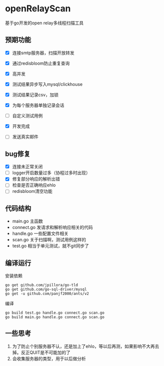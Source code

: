 # openRelayScan

基于go开发的open relay多线程扫描工具


## 预期功能

- [x]  连接smtp服务器，扫描开放转发
- [x]  通过redisbloom防止重复查询
- [x]  高并发
- [x]  测试结果异步写入mysql/clickhouse
- [x]  测试结果记录csv，加锁
- [x]  为每个服务器单独记录会话
- [ ]  自定义测试用例
- [x]  开发完成
- [ ]  发送真实邮件



## bug修复
- [x]  连接未正常关闭
- [ ]  logger开启数量过多（协程过多时出现）
- [x]  修复部分响应的解析出错
- [ ]  检查是否正确响应ehlo
- [ ]  redisbloom清空功能

## 代码结构

- main.go 主函数
- connect.go  发请求和解析响应相关的代码
- handle.go 一些配置文件相关
- scan.go 关于扫描啊，测试用例这样的
- test.go 相当于单元测试，就不git同步了


## 编译运行
安装依赖
```
go get github.com/jpillora/go-tld
go get github.com/go-sql-driver/mysql
go get -u github.com/panjf2000/ants/v2   
```
编译
```
go build test.go handle.go connect.go scan.go
go build main.go handle.go connect.go scan.go
```

## 一些思考

1. 为了防止个别服务器不认，还是加上了ehlo，等以后再测，如果影响不大再去掉。反正QUIT是不可能加的了
2. 会收集服务器的类型，用于以后做分析
